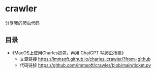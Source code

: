 # crawler
分享我的爬虫代码

## 目录
- 《MacOS上使用Charles抓包，再用 ChatGPT 写爬虫抢票》 
  - 文章链接 https://lmmsoft.github.io/charles_crawler/?from=github
  - 代码链接 https://github.com/lmmsoft/crawler/blob/main/ticket.py
